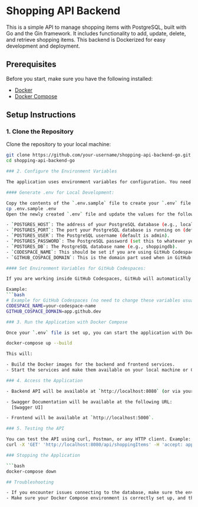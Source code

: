 # Shopping API Backend

This is a simple API to manage shopping items with PostgreSQL, built with Go and the Gin framework. It includes functionality to add, update, delete, and retrieve shopping items. This backend is Dockerized for easy development and deployment.

## Prerequisites

Before you start, make sure you have the following installed:

- [Docker](https://www.docker.com/get-started)
- [Docker Compose](https://docs.docker.com/compose/)

## Setup Instructions

### 1. Clone the Repository

Clone the repository to your local machine:

```bash
git clone https://github.com/your-username/shopping-api-backend-go.git
cd shopping-api-backend-go

### 2. Configure the Environment Variables

The application uses environment variables for configuration. You need to create a `.env` file to store your local or Codespace environment settings.

#### Generate .env for Local Development:

Copy the contents of the `.env.sample` file to create your `.env` file:
cp .env.sample .env
Open the newly created `.env` file and update the values for the following variables:

- `POSTGRES_HOST`: The address of your PostgreSQL database (e.g., localhost or db in Docker).
- `POSTGRES_PORT`: The port your PostgreSQL database is running on (default is 5432).
- `POSTGRES_USER`: The PostgreSQL username (default is admin).
- `POSTGRES_PASSWORD`: The PostgreSQL password (set this to whatever you want).
- `POSTGRES_DB`: The PostgreSQL database name (e.g., shoppingdb).
- `CODESPACE_NAME`: This should be set if you are using GitHub Codespaces. This value is set automatically by GitHub, but you can define it manually if necessary.
- `GITHUB_COSPACE_DOMAIN`: This is the domain part used when in GitHub Codespaces (usually app.github.dev).

#### Set Environment Variables for GitHub Codespaces:

If you are working inside GitHub Codespaces, GitHub will automatically set the `CODESPACE_NAME` and `GITHUB_COSPACE_DOMAIN` environment variables. You do not need to manually set these values unless you want to override them.

Example:
```bash
# Example for GitHub Codespaces (no need to change these variables usually)
CODESPACE_NAME=your-codespace-name
GITHUB_COSPACE_DOMAIN=app.github.dev

### 3. Run the Application with Docker Compose

Once your `.env` file is set up, you can start the application with Docker Compose. This will start all necessary services, including the backend, frontend, and PostgreSQL database.

docker-compose up --build

This will:

- Build the Docker images for the backend and frontend services.
- Start the services and make them available on your local machine or GitHub Codespace.

### 4. Access the Application

- Backend API will be available at `http://localhost:8080` (or via your GitHub Codespace URL in the format `https://<codespace-name>-8080.app.github.dev`).

- Swagger Documentation will be available at the following URL:
  [Swagger UI]

- Frontend will be available at `http://localhost:5000`.

### 5. Testing the API

You can test the API using curl, Postman, or any HTTP client. Example:
curl -X 'GET' 'http://localhost:8080/api/shoppingItems' -H 'accept: application/json'

### Stopping the Application

```bash
docker-compose down

## Troubleshooting

- If you encounter issues connecting to the database, make sure the environment variables in `.env` are set correctly, especially the `POSTGRES_HOST` and `POSTGRES_PORT`.
- Make sure your Docker Compose environment is correctly set up, and that all required services (backend, db, frontend) are running.
